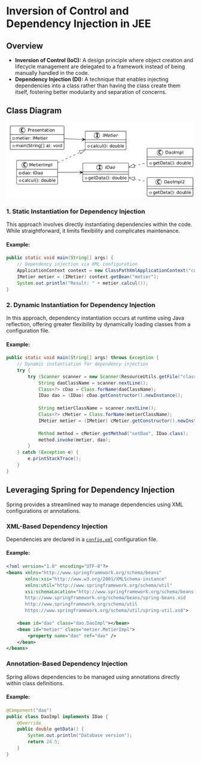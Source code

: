 # Inversion of Control and Dependency Injection in JEE

## Overview
- **Inversion of Control (IoC):** A design principle where object creation and lifecycle management are delegated to a framework instead of being manually handled in the code.
- **Dependency Injection (DI):** A technique that enables injecting dependencies into a class rather than having the class create them itself, fostering better modularity and separation of concerns.

## Class Diagram

![Class Diagram](images/class_diag.png)

### 1. Static Instantiation for Dependency Injection
This approach involves directly instantiating dependencies within the code. While straightforward, it limits flexibility and complicates maintenance.

#### Example:
```java
public static void main(String[] args) {
    // Dependency injection via XML configuration
    ApplicationContext context = new ClassPathXmlApplicationContext("config.xml");
    IMetier metier = (IMetier) context.getBean("metier");
    System.out.println("Result: " + metier.calcul());
}
```

### 2. Dynamic Instantiation for Dependency Injection
In this approach, dependency instantiation occurs at runtime using Java reflection, offering greater flexibility by dynamically loading classes from a configuration file.

#### Example:
```java
public static void main(String[] args) throws Exception {
    // Dynamic instantiation for dependency injection
    try {
        try (Scanner scanner = new Scanner(ResourceUtils.getFile("classpath:config.txt"))) {
            String daoClassName = scanner.nextLine();
            Class<?> cDao = Class.forName(daoClassName);
            IDao dao = (IDao) cDao.getConstructor().newInstance();

            String metierClassName = scanner.nextLine();
            Class<?> cMetier = Class.forName(metierClassName);
            IMetier metier = (IMetier) cMetier.getConstructor().newInstance();

            Method method = cMetier.getMethod("setDao", IDao.class);
            method.invoke(metier, dao);
        }
    } catch (Exception e) {
        e.printStackTrace();
    }
}
```

## Leveraging Spring for Dependency Injection
Spring provides a streamlined way to manage dependencies using XML configurations or annotations.

### XML-Based Dependency Injection
Dependencies are declared in a [`config.xml`](src/main/resources/config.xml) configuration file.

#### Example:
```xml
<?xml version="1.0" encoding="UTF-8"?>
<beans xmlns="http://www.springframework.org/schema/beans"
       xmlns:xsi="http://www.w3.org/2001/XMLSchema-instance" 
       xmlns:util="http://www.springframework.org/schema/util"
       xsi:schemaLocation="http://www.springframework.org/schema/beans 
       http://www.springframework.org/schema/beans/spring-beans.xsd 
       http://www.springframework.org/schema/util 
       https://www.springframework.org/schema/util/spring-util.xsd">
    
    <bean id="dao" class="dao.DaoImpl"></bean>
    <bean id="metier" class="metier.MetierImpl">
        <property name="dao" ref="dao" />
    </bean>
</beans>
```
### Annotation-Based Dependency Injection
Spring allows dependencies to be managed using annotations directly within class definitions.

#### Example:
```java
@Component("dao")
public class DaoImpl implements IDao {
    @Override
    public double getData() {
        System.out.println("Database version");
        return 24.5;
    }
}
```